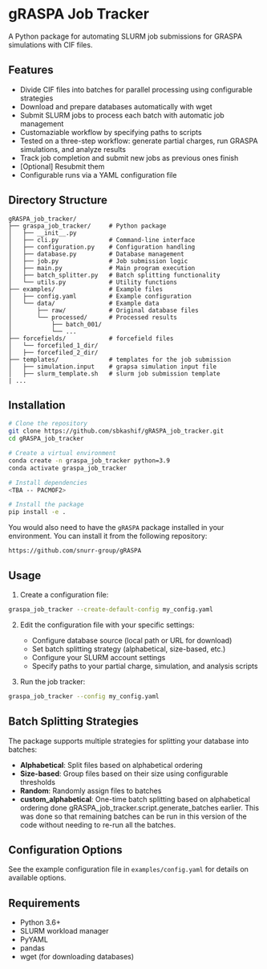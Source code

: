 # gRASPA Job Tracker

A Python package for automating SLURM job submissions for GRASPA simulations with CIF files.

## Features

- Divide CIF files into batches for parallel processing using configurable strategies
- Download and prepare databases automatically with wget
- Submit SLURM jobs to process each batch with automatic job management
- Customaziable workflow by specifying paths to scripts
- Tested on a three-step workflow: generate partial charges, run GRASPA simulations, and analyze results
- Track job completion and submit new jobs as previous ones finish
- [Optional] Resubmit them
- Configurable runs via a YAML configuration file

## Directory Structure

```
gRASPA_job_tracker/
├── graspa_job_tracker/     # Python package
│   ├── __init__.py
│   ├── cli.py              # Command-line interface
│   ├── configuration.py    # Configuration handling
│   ├── database.py         # Database management
│   ├── job.py              # Job submission logic
│   ├── main.py             # Main program execution
│   ├── batch_splitter.py   # Batch splitting functionality
│   └── utils.py            # Utility functions
├── examples/               # Example files
│   ├── config.yaml         # Example configuration
│   └── data/               # Example data
│       ├── raw/            # Original database files
│       └── processed/      # Processed results
│           ├── batch_001/
│           └── ...
├── forcefields/            # forcefield files
│   └── forcefiled_1_dir/
│   ├── forcefiled_2_dir/
├── templates/              # templates for the job submission
│   ├── simulation.input    # grapsa simulation input file
│   ├── slurm_template.sh   # slurm job submission template
| ...
```

## Installation

```bash
# Clone the repository
git clone https://github.com/sbkashif/gRASPA_job_tracker.git
cd gRASPA_job_tracker

# Create a virtual environment
conda create -n graspa_job_tracker python=3.9
conda activate graspa_job_tracker

# Install dependencies
<TBA -- PACMOF2>

# Install the package
pip install -e .
```

You would also need to have the `gRASPA` package installed in your environment. You can install it from the following repository: 

`https://github.com/snurr-group/gRASPA`

## Usage

1. Create a configuration file:
```bash
graspa_job_tracker --create-default-config my_config.yaml
```

2. Edit the configuration file with your specific settings:
   - Configure database source (local path or URL for download)
   - Set batch splitting strategy (alphabetical, size-based, etc.)
   - Configure your SLURM account settings
   - Specify paths to your partial charge, simulation, and analysis scripts

3. Run the job tracker:
```bash
graspa_job_tracker --config my_config.yaml
```

## Batch Splitting Strategies

The package supports multiple strategies for splitting your database into batches:

- **Alphabetical**: Split files based on alphabetical ordering
- **Size-based**: Group files based on their size using configurable thresholds
- **Random**: Randomly assign files to batches
- **custom_alphabetical**: One-time batch splitting based on alphabetical ordering done gRASPA_job_tracker.script.generate_batches earlier. This was done so that remaining batches can be run in this version of the code without needing to re-run all the batches.

## Configuration Options

See the example configuration file in `examples/config.yaml` for details on available options.

## Requirements

- Python 3.6+
- SLURM workload manager
- PyYAML
- pandas
- wget (for downloading databases)
